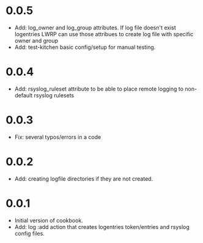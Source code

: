 # 0.0.5

* Add: log_owner and log_group attributes. If log file doesn't exist
  logentries LWRP can use those attribues to create log file with
  specific owner and group
* Add: test-kitchen basic config/setup for manual testing.

# 0.0.4

* Add: rsyslog_ruleset attribute to be able to place remote logging to
non-default rsyslog rulesets

# 0.0.3

* Fix: several typos/errors in a code

# 0.0.2

* Add: creating logfile directories if they are not created.

# 0.0.1

* Initial version of cookbook.
* Add: log :add action that creates logentries token/entries and rsyslog config files.
